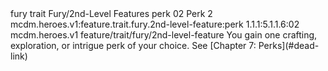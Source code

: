 <ability>
  <metadata>
    <class>fury</class>
    <feature_type>trait</feature_type>
    <file_dpath>Fury/2nd-Level Features</file_dpath>
    <item_id>perk</item_id>
    <item_index>02</item_index>
    <item_name>Perk</item_name>
    <level>2</level>
    <scc>mcdm.heroes.v1:feature.trait.fury.2nd-level-feature:perk</scc>
    <scdc>1.1.1:5.1.1.6:02</scdc>
    <source>mcdm.heroes.v1</source>
    <type>feature/trait/fury/2nd-level-feature</type>
  </metadata>
  <effects>
    <effect type="mundane">You gain one crafting, exploration, or intrigue perk of your choice. See [Chapter 7: Perks](#dead-link)</effect>
  </effects>
</ability>
